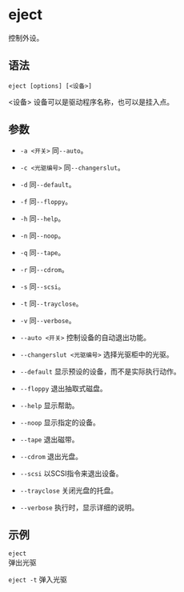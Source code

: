 # eject
控制外设。

## 语法
`eject [options] [<设备>]`

<设备> 设备可以是驱动程序名称，也可以是挂入点。

## 参数
- `-a <开关>` 同`--auto`。
- `-c <光驱编号>` 同`--changerslut`。
- `-d` 同`--default`。
- `-f` 同`--floppy`。
- `-h` 同`--help`。
- `-n` 同`--noop`。
- `-q` 同`--tape`。
- `-r` 同`--cdrom`。
- `-s` 同`--scsi`。
- `-t` 同`--trayclose`。
- `-v` 同`--verbose`。

- `--auto <开关>` 控制设备的自动退出功能。
- `--changerslut <光驱编号>` 选择光驱柜中的光驱。
- `--default` 显示预设的设备，而不是实际执行动作。
- `--floppy` 退出抽取式磁盘。
- `--help` 显示帮助。
- `--noop` 显示指定的设备。
- `--tape` 退出磁带。
- `--cdrom` 退出光盘。
- `--scsi` 以SCSI指令来退出设备。
- `--trayclose` 关闭光盘的托盘。
- `--verbose` 执行时，显示详细的说明。

## 示例
`eject`  
弹出光驱

`eject -t` 
弹入光驱
